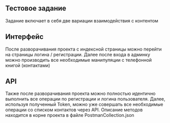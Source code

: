 ## Тестовое задание

Задание включает в себя две вариации взаимодействия с контентом

## Интерфейс

После разворачивания проекта с индексной страницы можно перейти на страницы логина / регистрации. Далее после входа в админку можно производить все необходимые манипуляции с телефонной книгой (контактами)

## API

Также после разворачивания проекта можно полностью идентично выполнить все операции по регистрации и логина пользователя. Далее, используя полученный Token, можно уже совершать все необходимые операции со списком контактов через API. Описание методов находится в корне проекта в файле PostmanCollection.json
